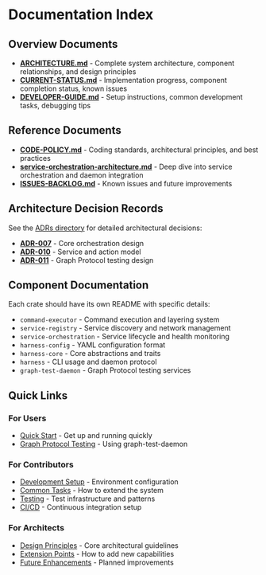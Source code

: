 # Documentation Index

## Overview Documents

- **[ARCHITECTURE.md](./ARCHITECTURE.md)** - Complete system architecture, component relationships, and design principles
- **[CURRENT-STATUS.md](./CURRENT-STATUS.md)** - Implementation progress, component completion status, known issues
- **[DEVELOPER-GUIDE.md](./DEVELOPER-GUIDE.md)** - Setup instructions, common development tasks, debugging tips

## Reference Documents

- **[CODE-POLICY.md](./CODE-POLICY.md)** - Coding standards, architectural principles, and best practices
- **[service-orchestration-architecture.md](./service-orchestration-architecture.md)** - Deep dive into service orchestration and daemon integration
- **[ISSUES-BACKLOG.md](./ISSUES-BACKLOG.md)** - Known issues and future improvements

## Architecture Decision Records

See the [ADRs directory](../ADRs/) for detailed architectural decisions:

- **[ADR-007](../ADRs/007-distributed-service-orchestration.md)** - Core orchestration design
- **[ADR-010](../ADRs/010-domain-oriented-action-system.md)** - Service and action model
- **[ADR-011](../ADRs/011-graph-test-daemon.md)** - Graph Protocol testing design

## Component Documentation

Each crate should have its own README with specific details:

- `command-executor` - Command execution and layering system
- `service-registry` - Service discovery and network management  
- `service-orchestration` - Service lifecycle and health monitoring
- `harness-config` - YAML configuration format
- `harness-core` - Core abstractions and traits
- `harness` - CLI usage and daemon protocol
- `graph-test-daemon` - Graph Protocol testing services

## Quick Links

### For Users
- [Quick Start](../README.md#quick-start) - Get up and running quickly
- [Graph Protocol Testing](../README.md#graph-protocol-testing) - Using graph-test-daemon

### For Contributors  
- [Development Setup](./DEVELOPER-GUIDE.md#development-setup) - Environment configuration
- [Common Tasks](./DEVELOPER-GUIDE.md#common-tasks) - How to extend the system
- [Testing](./DEVELOPER-GUIDE.md#testing) - Test infrastructure and patterns
- [CI/CD](../CI.md) - Continuous integration setup

### For Architects
- [Design Principles](./ARCHITECTURE.md#design-principles) - Core architectural guidelines
- [Extension Points](./ARCHITECTURE.md#extension-points) - How to add new capabilities
- [Future Enhancements](./ARCHITECTURE.md#future-enhancements) - Planned improvements
